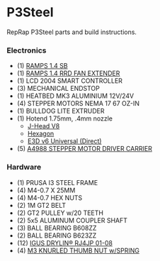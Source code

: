 # P3Steel
RepRap P3Steel parts and build instructions.

### Electronics

- (1) [RAMPS 1.4 SB](https://www.staticboards.es/productos/ramps14sb/)
- (1) [RAMPS 1.4 RRD FAN EXTENDER](http://www.geeetech.com/wiki/index.php/Reprap_Ramps1.4_RRD_Fan_Extender)
- (1) LCD 2004 SMART CONTROLLER
- (3) MECHANICAL ENDSTOP
- (1) HEATBED MK3 ALUMINIUM 12V/24V
- (4) STEPPER MOTORS NEMA 17 67 OZ-IN
- (1) BULLDOG LITE EXTRUDER 
- (1) Hotend 1.75mm, .4mm nozzle
  * [J-Head V8](https://www.hotends.com/index.php?route=product/product&product_id=98)
  * [Hexagon](http://www.reprapdiscount.com/hotends/67-hexagon-hotend-set.html)
  * [E3D v6 Universal (Direct)](http://e3d-online.com/E3D-v6/Full-Kit/v6-1.75mm-Universal)
- (5) [A4988 STEPPER MOTOR DRIVER CARRIER](https://www.pololu.com/product/2986)

### Hardware

- (1) PRUSA I3 STEEL FRAME
- (4) M4-0.7 X 25MM
- (4) M4-0.7 HEX NUTS
- (2) 1M GT2 BELT
- (2) GT2 PULLEY w/20 TEETH
- (2) 5x5 ALUMINUM COUPLER SHAFT
- (3) BALL BEARING B608ZZ
- (2) BALL BEARING B623ZZ
- (12) [IGUS DRYLIN® RJ4JP 01-08](http://www.igus.eu/wpck/12157/Motek14_N14_6_3_Vollkunststofflager?L=en)
- (4) [M3 KNURLED THUMB NUT w/SPRING](https://www.amazon.com/gp/product/B01CTW9PTS/ref=oh_aui_detailpage_o00_s00?ie=UTF8&psc=1)
